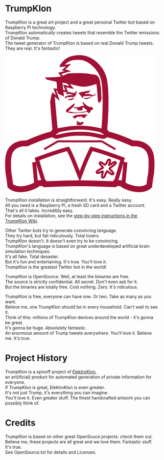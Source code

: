 # TrumpKlon

TrumpKlon is a great art project and a great personal Twitter bot based on Raspberry Pi technology.  
TrumpKlon automatically creates tweets that resemble the Twitter emissions of Donald Trump.  
The tweet generator of TrumpKlon is based on real Donald Trump tweets. They are real. It's fantastic!  

![TrumpKlon](https://github.com/blinkgestalten/TrumpKlon/blob/master/Images/TrumpKlonLogo.png) 

TrumpKlon installation is straightforward. It's easy. Really easy.  
All you need is a Raspberry Pi, a fresh SD card and a Twitter account.  
That's all it takes. Incredibly easy.  
For details on installation, see the [step-by-step instructions in the TrumpKlon Wiki](https://github.com/blinkgestalten/TrumpKlon/wiki/TrumpKlon-Installation).


Other Twitter bots try to generate convincing language.  
They try hard, but fail ridiculously. Total losers.  
TrumpKlon doesn't. It doesn't even try to be convincing.  
TrumpKlon's language is based on great underdeveloped artificial brain simulation techniques.  
It's all fake. Total desaster.  
But it's fun and entertaining. It's true. You'll love it.  
TrumpKlon is the greatest Twitter bot in the world!


TrumpKlon is OpenSource. Well, at least the binaries are free.  
The source is strictly confidential. All secret. Don't even ask for it.  
But the binaries are totally free. Cost nothing. Zero. It's ridiculous.

TrumpKlon is free, everyone can have one. Or two. Take as many as you want.  
Believe me, one TrumpKlon should be in every household. Can't wait to see it.  
Think of this: millions of TrumpKlon devices around the world - it's gonna be great.  
It's gonna be huge. Absolutely fantastic.  
An enormous amount of Trump tweets everywhere. You'll love it. Believe me. It's true.

# Project History

TrumpKlon is a spinoff project of [ElektroKlon](http://www.elektroklon.de/index_english.html),  
an art(ificial) product for automated generation of private information for everyone.  
If TrumpKlon is great, ElektroKlon is even greater.  
It's not just Trump, it's everything you can imagine.  
You'll love it. Even greater stuff. The finest handcrafted artwork you can possibly think of.

# Credits

TrumpKlon is based on other great OpenSouce projects: check them out.  
Believe me, these projects are all great and we love them. Fantastic stuff. It's true.  
See OpenSource.txt for details and Licenses.
